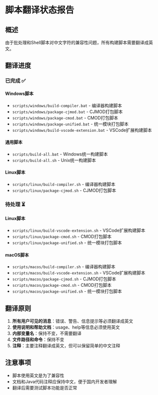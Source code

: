 # 脚本翻译状态报告

## 概述

由于批处理和Shell脚本对中文字符的兼容性问题，所有构建脚本需要翻译成英文。

## 翻译进度

### 已完成 ✅

#### Windows脚本
- `scripts/windows/build-compiler.bat` - 编译器构建脚本
- `scripts/windows/package-cjmod.bat` - CJMOD打包脚本
- `scripts/windows/package-cmod.bat` - CMOD打包脚本
- `scripts/windows/package-unified.bat` - 统一模块打包脚本
- `scripts/windows/build-vscode-extension.bat` - VSCode扩展构建脚本

#### 通用脚本
- `scripts/build-all.bat` - Windows统一构建脚本
- `scripts/build-all.sh` - Unix统一构建脚本

#### Linux脚本
- `scripts/linux/build-compiler.sh` - 编译器构建脚本
- `scripts/linux/package-cjmod.sh` - CJMOD打包脚本

### 待处理 ⏳

#### Linux脚本
- `scripts/linux/build-vscode-extension.sh` - VSCode扩展构建脚本
- `scripts/linux/package-cmod.sh` - CMOD打包脚本
- `scripts/linux/package-unified.sh` - 统一模块打包脚本

#### macOS脚本
- `scripts/macos/build-compiler.sh` - 编译器构建脚本
- `scripts/macos/build-vscode-extension.sh` - VSCode扩展构建脚本
- `scripts/macos/package-cjmod.sh` - CJMOD打包脚本
- `scripts/macos/package-cmod.sh` - CMOD打包脚本
- `scripts/macos/package-unified.sh` - 统一模块打包脚本

## 翻译原则

1. **所有用户可见的消息**：错误、警告、信息提示等必须翻译成英文
2. **使用说明和帮助文档**：usage、help等信息必须使用英文
3. **内部变量名**：保持不变，不需要翻译
4. **文件路径和命令**：保持不变
5. **注释**：主要注释翻译成英文，但可以保留简单的中文注释

## 注意事项

- 脚本使用英文是为了兼容性
- 文档和Java代码注释应保持中文，便于国内开发者理解
- 翻译后需要测试脚本功能是否正常
